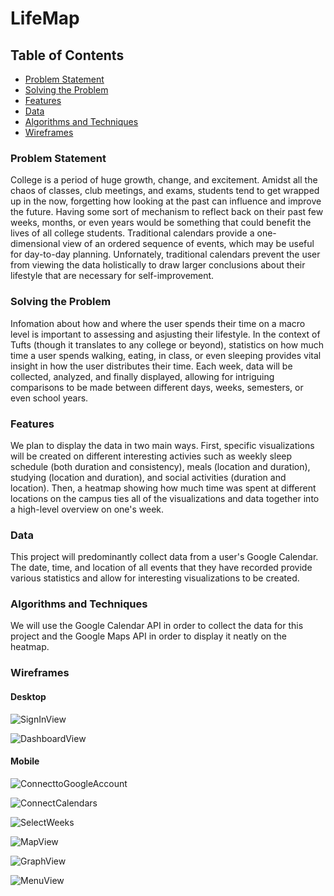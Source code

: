 # LifeMap

## Table of Contents
- [Problem Statement](#problem-statement)
- [Solving the Problem](#solving-the-problem)
- [Features](#features)
- [Data](#data)
- [Algorithms and Techniques](#algorithms-and-techniques)
- [Wireframes](#wireframes)

### Problem Statement
College is a period of huge growth, change, and excitement. Amidst all the chaos of classes, club meetings, and exams, students tend to get wrapped up in the now, forgetting how looking at the past can influence and improve the future. Having some sort of mechanism to reflect back on their past few weeks, months, or even years would be something that could benefit the lives of all college students. Traditional calendars provide a one-dimensional view of an ordered sequence of events, which may be useful for day-to-day planning. Unfornately, traditional calendars prevent the user from viewing the data holistically to draw larger conclusions about their lifestyle that are necessary for self-improvement.

### Solving the Problem
Infomation about how and where the user spends their time on a macro level is important to assessing and asjusting their lifestyle. In the context of Tufts (though it translates to any college or beyond), statistics on how much time a user spends walking, eating, in class, or even sleeping provides vital insight in how the user distributes their time. Each week, data will be collected, analyzed, and finally displayed, allowing for intriguing comparisons to be made between different days, weeks, semesters, or even school years.

### Features
We plan to display the data in two main ways. First, specific visualizations will be created on different interesting activies such as weekly sleep schedule (both duration and consistency), meals (location and duration), studying (location and duration), and social activities (duration and location). Then, a heatmap showing how much time was spent at different locations on the campus ties all of the visualizations and data together into a high-level overview on one's week.

### Data
This project will predominantly collect data from a user's Google Calendar. The date, time, and location of all events that they have recorded provide various statistics and allow for interesting visualizations to be created.

### Algorithms and Techniques
We will use the Google Calendar API in order to collect the data for this project and the Google Maps API in order to display it neatly on the heatmap.

### Wireframes

#### Desktop

![SignInView](https://github.com/tuftsdev/comp20-s2018-team9/blob/master/wireframes/desktop/SignIn.png)


![DashboardView](https://github.com/tuftsdev/comp20-s2018-team9/blob/master/wireframes/desktop/DashboardView.png)

#### Mobile
![ConnecttoGoogleAccount](https://github.com/tuftsdev/comp20-s2018-team9/blob/master/wireframes/mobile/ConnecttoGoogleAccount.png)

![ConnectCalendars](https://github.com/tuftsdev/comp20-s2018-team9/blob/master/wireframes/mobile/ConnectCalendars.png)

![SelectWeeks](https://github.com/tuftsdev/comp20-s2018-team9/blob/master/wireframes/mobile/SelectWeeks.png)

![MapView](https://github.com/tuftsdev/comp20-s2018-team9/blob/master/wireframes/mobile/MapView.png)

![GraphView](https://github.com/tuftsdev/comp20-s2018-team9/blob/master/wireframes/mobile/GraphView.png)

![MenuView](https://github.com/tuftsdev/comp20-s2018-team9/blob/master/wireframes/mobile/MenuView.png)

